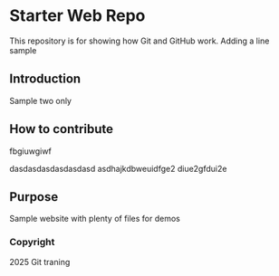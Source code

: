# Starter Web Repo

This repository is for showing how Git and GitHub work.
Adding a line sample

## Introduction

Sample two only

## How to contribute
fbgiuwgiwf

dasdasdasdasdasdasd asdhajkdbweuidfge2 diue2gfdui2e

## Purpose

Sample website with plenty of files for demos

### Copyright

2025 Git traning 
